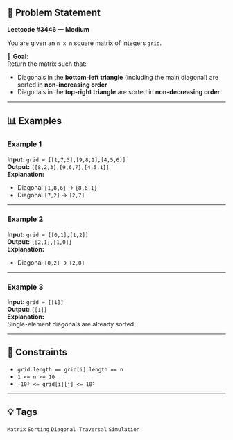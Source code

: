 ## 🧠 Problem Statement

**Leetcode #3446 — Medium**

You are given an `n x n` square matrix of integers `grid`.

🎯 **Goal**:  
Return the matrix such that:
- Diagonals in the **bottom-left triangle** (including the main diagonal) are sorted in **non-increasing order**
- Diagonals in the **top-right triangle** are sorted in **non-decreasing order**

---

## 📊 Examples

### Example 1  
**Input:** `grid = [[1,7,3],[9,8,2],[4,5,6]]`  
**Output:** `[[8,2,3],[9,6,7],[4,5,1]]`  
**Explanation:**  
- Diagonal `[1,8,6]` → `[8,6,1]`  
- Diagonal `[7,2]` → `[2,7]`

---

### Example 2  
**Input:** `grid = [[0,1],[1,2]]`  
**Output:** `[[2,1],[1,0]]`  
**Explanation:**  
- Diagonal `[0,2]` → `[2,0]`

---

### Example 3  
**Input:** `grid = [[1]]`  
**Output:** `[[1]]`  
**Explanation:**  
Single-element diagonals are already sorted.

---

## 📌 Constraints

- `grid.length == grid[i].length == n`  
- `1 <= n <= 10`  
- `-10⁵ <= grid[i][j] <= 10⁵`

---

## 💡 Tags

`Matrix` `Sorting` `Diagonal Traversal` `Simulation`
